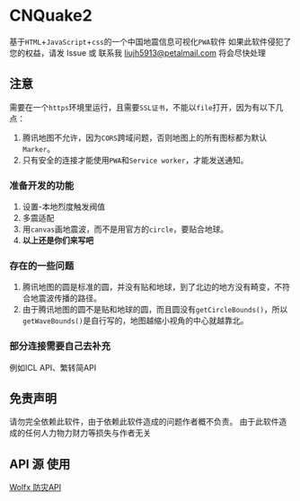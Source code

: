 # CNQuake2
基于`HTML`+`JavaScript`+`css`的一个中国地震信息可视化`PWA`软件
如果此软件侵犯了您的权益，请发 Issue 或 联系我 liujh5913@petalmail.com
将会尽快处理

## 注意
需要在一个`https`环境里运行，且需要`SSL证书`，不能以`file`打开，因为有以下几点：
1. 腾讯地图不允许，因为`CORS`跨域问题，否则地图上的所有图标都为默认`Marker`。
2. 只有安全的连接才能使用`PWA`和`Service worker`，才能发送通知。

### 准备开发的功能
1. 设置-本地烈度触发阀值
2. 多震适配
3. 用`canvas`画地震波，而不是用官方的`circle`，要贴合地球。
4. **以上还是你们来写吧**

### 存在的一些问题
1. 腾讯地图的圆是标准的圆，并没有贴和地球，到了北边的地方没有畸变，不符合地震波传播的路径。
2. 由于腾讯地图的圆不是贴和地球的圆，而且圆没有`getCircleBounds()`，所以`getWaveBounds()`是自行写的，地图越缩小视角的中心就越靠北。

### 部分连接需要自己去补充
例如ICL API、繁转简API

## 免责声明
请勿完全依赖此软件，由于依赖此软件造成的问题作者概不负责。
由于此软件造成的任何人力物力财力等损失与作者无关

## API 源 使用
[Wolfx 防灾API](https://wolfx.jp/apidoc)
